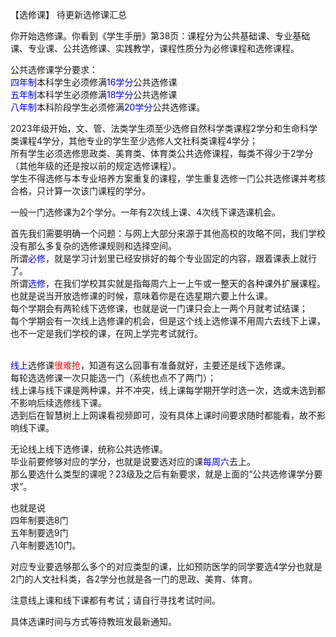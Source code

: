 【选修课】
 待更新选修课汇总

你开始选修课。你看到《学生手册》第38页：课程分为公共基础课、专业基础课、专业课、公共选修课、实践教学，课程性质分为必修课程和选修课程。

公共选修课学分要求：<br><font color="blue">四年制</font>本科学生必须修满<font color="blue">16学分</font>公共选修课<br><font color="blue">五年制</font>本科学生必须修满<font color="blue">18学分</font>公共选修课<br><font color="blue">八年制</font>本科阶段学生必须修满<font color="blue">20学分</font>公共选修课。<br>

2023年级开始，文、管、法类学生须至少选修自然科学类课程2学分和生命科学类课程4学分，其他专业的学生至少选修人文社科类课程4学分；<br>所有学生必须选修思政类、美育类、体育类公共选修课程，每类不得少于2学分（其他年级的还是按以前的规定选修课程）。<br>学生不得选修与本专业培养方案重复的课程，学生重复选修一门公共选修课并考核合格，只计算一次该门课程的学分。

一般一门选修课为2个学分。一年有2次线上课、4次线下课选课机会。

首先我们需要明确一个问题：与网上大部分来源于其他高校的攻略不同，我们学校没有那么多复杂的选修课规则和选择空间。<br>所谓<font color="blue">必修</font>，就是学习计划里已经安排好的每个专业固定的内容，跟着课表上就行了。<br>所谓<font color="blue">选修</font>，在我们学校其实就是指每周六上一上午或一整天的各种课外扩展课程。<br>也就是说当开放选修课的时候，意味着你是在选星期六要上什么课。<br>每个学期会有两轮线下选修课，也就是说一门课只会上一两个月就考试结课；<br>每个学期会有一次线上选修课的机会，但是这个线上选修课不用周六去线下上课，也不一定是我们学校的课，在网上学完考试就行。

<br><font color="blue">线上</font>选修课<font color="red">很难抢</font>，知道有这么回事有准备就好，主要还是线下选修课。<br>每轮选选修课一次只能选一门（系统也点不了两门）；<br>线上课与线下课是两种课，并不冲突，线上课每学期开学时选一次，选或未选到都不影响后续选修线下课。<br>选到后在智慧树上上网课看视频即可，没有具体上课时间要求随时都能看，故不影响线下课。

无论线上线下选修课，统称公共选修课。<br>毕业前要修够对应的学分，也就是说要选对应的课<font color="blue">每周六</font>去上。<br>那么要选什么类型的课呢？23级及之后有新要求，就是上面的“公共选修课学分要求”。

也就是说<br>四年制要选8门<br>五年制要选9门<br>八年制要选10门。

对应专业要选够那么多个的对应类型的课，比如预防医学的同学要选4学分也就是2门的人文社科类，各2学分也就是各一门的思政、美育、体育。

注意线上课和线下课都有考试；请自行寻找考试时间。

具体选课时间与方式等待教班发最新通知。 

